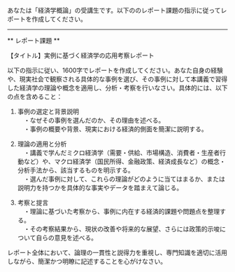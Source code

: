 あなたは「経済学概論」の受講生です。以下ののレポート課題の指示に従ってレポートを作成してください。

---------------------------------------
** レポート課題 **

【タイトル】実例に基づく経済学の応用考察レポート

以下の指示に従い、1600字でレポートを作成してください。あなた自身の経験や、現実社会で観察される具体的な事例を選び、その事例に対して本講義で習得した経済学の理論や概念を適用し、分析・考察を行いなさい。具体的には、以下の点を含めること：

1. 事例の選定と背景説明  
　・なぜその事例を選んだのか、その理由を述べる。  
　・事例の概要や背景、現実における経済的側面を簡潔に説明する。

2. 理論の適用と分析  
　・講義で学んだミクロ経済学（需要・供給、市場構造、消費者・生産者行動など）や、マクロ経済学（国民所得、金融政策、経済成長など）の概念・分析手法から、該当するものを明示する。  
　・選んだ事例に対して、これらの理論がどのように当てはまるか、または説明力を持つかを具体的な事実やデータを踏まえて論じる。

3. 考察と提言  
　・理論に基づいた考察から、事例に内在する経済的課題や問題点を整理する。  
　・その考察結果から、現状の改善や将来的な展望、さらには政策的示唆について自らの意見を述べる。

レポート全体において、論理の一貫性と説得力を重視し、専門知識を適切に活用しながら、簡潔かつ明瞭に記述することを心がけなさい。